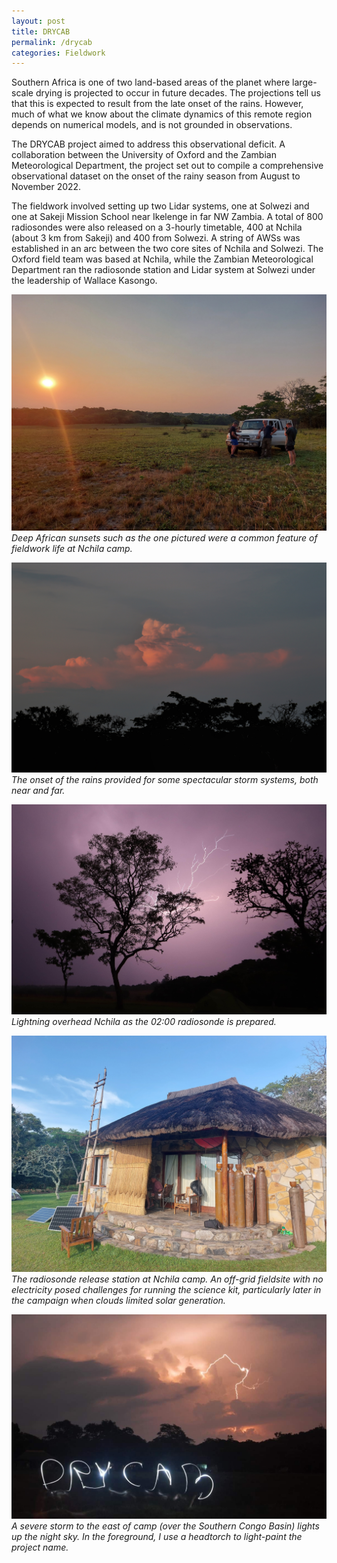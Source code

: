 ```yaml
---
layout: post
title: DRYCAB
permalink: /drycab
categories: Fieldwork
---
```


Southern Africa is one of two land-based areas of the planet where large-scale drying is projected to occur in future decades. The projections tell us that this is expected to result from the late onset of the rains. However, much of what we know about the climate dynamics of this remote region depends on numerical models, and is not grounded in observations.

The DRYCAB project aimed to address this observational deficit. A collaboration between the University of Oxford and the Zambian Meteorological Department, the project set out to compile a comprehensive observational dataset on the onset of the rainy season from August to November 2022.

The fieldwork involved setting up two Lidar systems, one at Solwezi and one at Sakeji Mission School near Ikelenge in far NW Zambia. A total of 800 radiosondes were also released on a 3-hourly timetable, 400 at Nchila (about 3 km from Sakeji) and 400 from Solwezi. A string of AWSs was established in an arc between the two core sites of Nchila and Solwezi. The Oxford field team was based at Nchila, while the Zambian Meteorological Department ran the radiosonde station and Lidar system at Solwezi under the leadership of Wallace Kasongo.

![img1](/assets/drycab/20221008_174707.jpg)
*Deep African sunsets such as the one pictured were a common feature of fieldwork life at Nchila camp.*

![img2](/assets/drycab/20221103182154_IMG_9506-01.jpeg)
*The onset of the rains provided for some spectacular storm systems, both near and far.*

![img3](/assets/drycab/20221028232956_IMG_9406.JPG)
*Lightning overhead Nchila as the 02:00 radiosonde is prepared.*

![img6](/assets/drycab/20221106_165904.jpg)
*The radiosonde release station at Nchila camp. An off-grid fieldsite with no electricity posed challenges for running the science kit, particularly later in the campaign when clouds limited solar generation.*

![img7](/assets/drycab/received_865233207813466.jpeg)
*A severe storm to the east of camp (over the Southern Congo Basin) lights up the night sky. In the foreground, I use a headtorch to light-paint the project name.*

